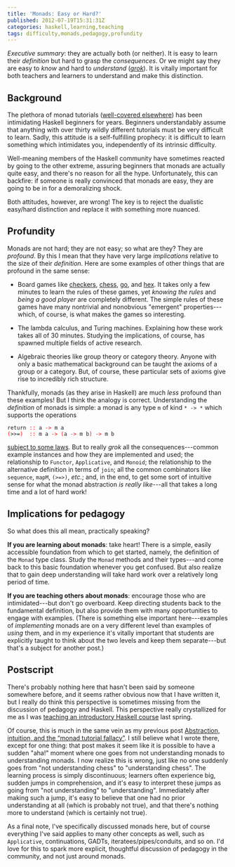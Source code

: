 ```yaml
---
title: 'Monads: Easy or Hard?'
published: 2012-07-19T15:31:31Z
categories: haskell,learning,teaching
tags: difficulty,monads,pedagogy,profundity
---
```


<p><em>Executive summary</em>: they are actually both (or neither). It is easy to learn their <em>definition</em> but hard to grasp the <em>consequences</em>. Or we might say they are easy to <em>know</em> and hard to <em>understand</em> (<a href="http://en.wikipedia.org/wiki/Grok"><em>grok</em></a>). It is vitally important for both teachers and learners to understand and make this distinction.</p>
<h2 id="background">Background</h2>
<p>The plethora of monad tutorials (<a href="http://www.haskell.org/haskellwiki/Monad_tutorials_timeline">well-covered elsewhere</a>) has been intimidating Haskell beginners for years. Beginners understandably assume that anything with over thirty wildly different tutorials must be very difficult to learn. Sadly, this attitude is a self-fulfilling prophecy: it is difficult to learn something which intimidates you, independently of its intrinsic difficulty.</p>
<p>Well-meaning members of the Haskell community have sometimes reacted by going to the other extreme, assuring beginners that monads are actually quite easy, and there's no reason for all the hype. Unfortunately, this can backfire: if someone is really convinced that monads are easy, they are going to be in for a demoralizing shock.</p>
<p>Both attitudes, however, are wrong! The key is to reject the dualistic easy/hard distinction and replace it with something more nuanced.</p>
<h2 id="profundity">Profundity</h2>
<p>Monads are not hard; they are not easy; so what are they? They are <em>profound</em>. By this I mean that they have very large <em>implications</em> relative to the size of their <em>definition</em>. Here are some examples of other things that are profound in the same sense:</p>
<ul>
<li><p>Board games like <a href="http://en.wikipedia.org/wiki/English_draughts">checkers</a>, <a href="http://en.wikipedia.org/wiki/Chess">chess</a>, <a href="http://en.wikipedia.org/wiki/Go_(game)">go</a>, and <a href="http://en.wikipedia.org/wiki/Hex_(board_game)">hex</a>. It takes only a few minutes to learn the rules of these games, yet <em>knowing the rules</em> and <em>being a good player</em> are completely different. The simple rules of these games have many nontrivial and nonobvious &quot;emergent&quot; properties---which, of course, is what makes the games so interesting.</p></li>
<li><p>The lambda calculus, and Turing machines. Explaining how these work takes all of 30 minutes. Studying the implications, of course, has spawned multiple fields of active research.</p></li>
<li><p>Algebraic theories like group theory or category theory. Anyone with only a basic mathematical background can be taught the axioms of a group or a category. But, of course, these particular sets of axioms give rise to incredibly rich structure.</p></li>
</ul>
<p>Thankfully, monads (as they arise in Haskell) are much <em>less</em> profound than these examples! But I think the analogy is correct. Understanding the <em>definition</em> of monads is simple: a monad is any type <code>m</code> of kind <code>* -&gt; *</code> which supports the operations</p>
<pre><code><span>return</span> <span style="color:red;">::</span> <span>a</span> <span style="color:red;">-&gt;</span> <span>m</span> <span>a</span>
<span style="color:red;">(</span><span>&gt;&gt;=</span><span style="color:red;">)</span>  <span style="color:red;">::</span> <span>m</span> <span>a</span> <span style="color:red;">-&gt;</span> <span style="color:red;">(</span><span>a</span> <span style="color:red;">-&gt;</span> <span>m</span> <span>b</span><span style="color:red;">)</span> <span style="color:red;">-&gt;</span> <span>m</span> <span>b</span></code></pre>
<p><a href="http://www.haskell.org/haskellwiki/Monad_Laws">subject to some laws</a>. But to really <em>grok</em> all the consequences---common example instances and how they are implemented and used; the relationship to <code>Functor</code>, <code>Applicative</code>, and <code>Monoid</code>; the relationship to the alternative definition in terms of <code>join</code>; all the common combinators like <code>sequence</code>, <code>mapM</code>, <code>(&gt;=&gt;)</code>, <em>etc.</em>; and, in the end, to get some sort of intuitive sense for what the monad abstraction <em>is really like</em>---all that takes a long time and a lot of hard work!</p>
<h2 id="implications-for-pedagogy">Implications for pedagogy</h2>
<p>So what does this all mean, practically speaking?</p>
<p><strong>If you are learning about monads</strong>: take heart! There is a simple, easily accessible foundation from which to get started, namely, the definition of the <code>Monad</code> type class. Study the <code>Monad</code> methods and their types---and come back to this basic foundation whenever you get confused. But also realize that to gain deep understanding will take hard work over a relatively long period of time.</p>
<p><strong>If you are teaching others about monads</strong>: encourage those who are intimidated---but don't go overboard. Keep directing students back to the fundamental definition, but also provide them with many opportunities to engage with examples. (There is something else important here---examples of <em>implementing</em> monads are on a very different level than examples of <em>using</em> them, and in my experience it's vitally important that students are explicitly taught to think about the two levels and keep them separate---but that's a subject for another post.)</p>
<h2 id="postscript">Postscript</h2>
<p>There's probably nothing here that hasn't been said by someone somewhere before, and it seems rather obvious now that I have written it, but I really do think this perspective is sometimes missing from the discussion of pedagogy and Haskell. This perspective really crystallized for me as I was <a href="http://www.cis.upenn.edu/~cis194/">teaching an introductory Haskell course</a> last spring.</p>
<p>Of course, this is much in the same vein as my previous post <a href="http://byorgey.wordpress.com/2009/01/12/abstraction-intuition-and-the-monad-tutorial-fallacy/">Abstraction, intuition, and the “monad tutorial fallacy”</a>. I still believe what I wrote there, except for one thing: that post makes it seem like it is possible to have a sudden &quot;aha!&quot; moment where one goes from not understanding monads to understanding monads. I now realize this is wrong, just like no one suddenly goes from &quot;not understanding chess&quot; to &quot;understanding chess&quot;. The learning process is simply discontinuous; learners often experience big, sudden jumps in comprehension, and it's easy to interpret these jumps as going from &quot;not understanding&quot; to &quot;understanding&quot;. Immediately after making such a jump, it's easy to believe that one had no prior understanding at all (which is probably not true), and that there's nothing more to understand (which is certainly not true).</p>
<p>As a final note, I've specifically discussed monads here, but of course everything I've said applies to many other concepts as well, such as <code>Applicative</code>, continuations, GADTs, iteratees/pipes/conduits, and so on. I'd love for this to spark more explicit, thoughtful discussion of pedagogy in the community, and not just around monads.</p>

